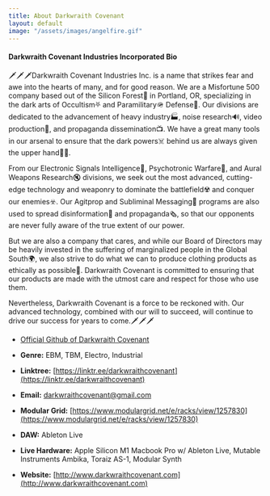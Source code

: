 ```yaml
---
title: About Darkwraith Covenant
layout: default
image: "/assets/images/angelfire.gif"
---
```

#### Darkwraith Covenant Industries Incorporated Bio

 🗡️🗡️🗡️Darkwraith Covenant Industries Inc. is a name that strikes fear and awe into the hearts of many, and for good reason. We are a Misfortune 500 company based out of the Silicon Forest🌲 in Portland, OR, specializing in the dark arts of Occultism⛧ and Paramilitary🪖 Defense🚀. Our divisions are dedicated to the advancement of heavy industry🏭, noise research🔊, video production🎥, and propaganda dissemination📺. We have a great many tools in our arsenal to ensure that the dark powers☠️ behind us are always given the upper hand🫴🏽.

From our Electronic Signals Intelligence📡, Psychotronic Warfare🧠, and Aural Weapons Research🔇 divisions, we seek out the most advanced, cutting-edge technology and weaponry to dominate the battlefield☢️ and conquer our enemies☣️. Our Agitprop and Subliminal Messaging📰 programs are also used to spread disinformation🥸 and propaganda🗞️, so that our opponents are never fully aware of the true extent of our power.

But we are also a company that cares, and while our Board of Directors may be heavily invested in the suffering of marginalized people in the Global South🌍, we also strive to do what we can to produce clothing products as ethically as possible👕. Darkwraith Covenant is committed to ensuring that our products are made with the utmost care and respect for those who use them.

Nevertheless, Darkwraith Covenant is a force to be reckoned with. Our advanced technology, combined with our will to succeed, will continue to drive our success for years to come.🗡️🗡️🗡️  

- [Official Github of Darkwraith Covenant](https://github.com/darkwraithcovenant)

- **Genre:** EBM, TBM, Electro, Industrial

- **Linktree:** [https://linktr.ee/darkwraithcovenant](https://linktr.ee/darkwraithcovenant)

- **Email:** [darkwraithcovenant@gmail.com](mailto:darkwraithcovenant@gmail.com)

- **Modular Grid:** [https://www.modulargrid.net/e/racks/view/1257830](https://www.modulargrid.net/e/racks/view/1257830)

- **DAW:** Ableton Live

- **Live Hardware:** Apple Silicon M1 Macbook Pro w/ Ableton Live, Mutable Instruments Ambika, Toraiz AS-1, Modular Synth

- **Website:** [http://www.darkwraithcovenant.com](http://www.darkwraithcovenant.com)